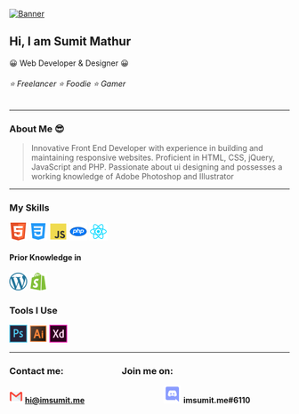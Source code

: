 [![Banner](https://media-exp3.licdn.com/dms/image/C5616AQHFGjwtT9Sy5A/profile-displaybackgroundimage-shrink_350_1400/0/1624203458791?e=1631145600&v=beta&t=4mM83qbRC6-ow6cTJmROmzrxUfElXO7ragZdsbd-W5g "Banner")](https://www.imsumit.me "Banner")

## Hi, I am Sumit Mathur
😀 Web  Developer & Designer 😀 
###### ⭐ Freelancer  ⭐  Foodie ⭐  Gamer
------------
### About Me 😎
> Innovative Front End Developer with experience in building and maintaining responsive websites. Proficient in HTML, CSS, jQuery, JavaScript and PHP. Passionate about ui designing and possesses a working knowledge of Adobe Photoshop and Illustrator

------------

### My Skills
![HTML](https://github.com/smathur910/myGithub_profile/blob/main/images/1.png?raw=true "HTML") ![CSS](https://github.com/smathur910/myGithub_profile/blob/main/images/2.png?raw=true "CSS") ![JAVASCRIPT](https://github.com/smathur910/myGithub_profile/blob/main/images/3.png?raw=true "JAVASCRIPT") ![PHP](https://github.com/smathur910/myGithub_profile/blob/main/images/4.png?raw=true "PHP") ![React](https://github.com/smathur910/myGithub_profile/blob/main/images/5.png?raw=true "React")
#### Prior Knowledge in
![Wordpress](https://github.com/smathur910/myGithub_profile/blob/main/images/6.png?raw=true "Wordpress") ![Shopify](https://github.com/smathur910/myGithub_profile/blob/main/images/7.png?raw=true "Shopify")
### Tools I Use
![Photoshop](https://github.com/smathur910/myGithub_profile/blob/main/images/10.png?raw=true "Photoshop") ![Illustrator](https://github.com/smathur910/myGithub_profile/blob/main/images/9.png?raw=true "Illustrator") ![Adobe XD](https://github.com/smathur910/myGithub_profile/blob/main/images/8.png?raw=true "Adobe XD")

------------
### Contact me: &nbsp;&nbsp;&nbsp;&nbsp;&nbsp;&nbsp;&nbsp;&nbsp;&nbsp;&nbsp;&nbsp;&nbsp;&nbsp;&nbsp;&nbsp;&nbsp;&nbsp;&nbsp;&nbsp;&nbsp;&nbsp;&nbsp;&nbsp;&nbsp;&nbsp; Join me on:
![Gmail](https://github.com/smathur910/myGithub_profile/blob/main/images/gamil.png?raw=true "Gmail") **hi@imsumit.me**&nbsp;&nbsp;&nbsp;&nbsp;&nbsp;&nbsp;&nbsp;&nbsp;&nbsp;&nbsp;&nbsp;&nbsp;&nbsp;&nbsp;&nbsp;&nbsp;&nbsp;&nbsp;&nbsp;&nbsp;&nbsp;&nbsp;&nbsp;&nbsp;&nbsp;&nbsp;&nbsp;&nbsp;&nbsp;&nbsp;&nbsp;&nbsp;&nbsp;&nbsp;&nbsp;   ![Discord](https://github.com/smathur910/myGithub_profile/blob/main/images/discord.png?raw=true "Discord") **imsumit.me#6110**
